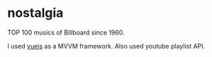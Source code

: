 nostalgia
=========

TOP 100 musics of Billboard since 1960.

I used [vuejs](http://vuejs.org/) as a MVVM framework. Also used youtube playlist API.
